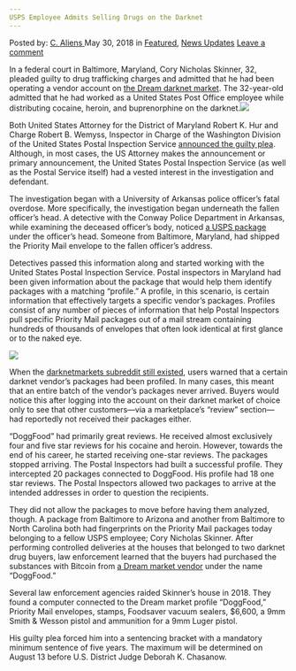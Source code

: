 ```yaml
---
USPS Employee Admits Selling Drugs on the Darknet
---
```

<article class="post-listing post-25869 post type-post status-publish format-standard has-post-thumbnail hentry category-deepdot-news category-news-updates tag-admits tag-darknet tag-drugs tag-employee tag-selling tag-usps">
<div class="post-inner">
<span>Posted by: <a href="https://www.deepdotweb.com/author/caliens/" title="">C. Aliens </a></span>
<span>May 30, 2018</span>
<span>in <a href="https://www.deepdotweb.com/category/deepdot-news/" rel="category tag">Featured</a>, <a href="https://www.deepdotweb.com/category/news-updates/" rel="category tag">News Updates</a></span>
<span><a href="https://www.deepdotweb.com/2018/05/30/usps-employee-admits-selling-drugs-on-the-darknet/#respond">Leave a comment</a></span>
</p>
<div class="clear"></div>
<div class="entry">
<p>In a federal court in Baltimore, Maryland, Cory Nicholas Skinner, 32, pleaded guilty to drug trafficking charges and admitted that he had been operating a vendor account on <a href="https://www.deepdotweb.com/marketplace-directory/listing/dream-market">the Dream darknet market</a>. The 32-year-old admitted that he had worked as a United States Post Office employee while distributing cocaine, heroin, and buprenorphine on the darknet.<img class="wp-image-25874 aligncenter" src="https://www.deepdotweb.com/wp-content/uploads/2018/05/word-image-61.jpeg" srcset="https://www.deepdotweb.com/wp-content/uploads/2018/05/word-image-61.jpeg 660w, https://www.deepdotweb.com/wp-content/uploads/2018/05/word-image-61-300x150.jpeg 300w" sizes="(max-width: 660px) 100vw, 660px" /></p>
<p>Both United States Attorney for the District of Maryland Robert K. Hur and Charge Robert B. Wemyss, Inspector in Charge of the Washington Division of the United States Postal Inspection Service <a href="https://www.justice.gov/usao-md/pr/former-us-postal-worker-and-dark-web-vendor-pleads-guilty-conspiracy-distribute-heroin">announced the guilty plea</a>. Although, in most cases, the US Attorney makes the announcement or primary announcement, the United States Postal Inspection Service (as well as the Postal Service itself) had a vested interest in the investigation and defendant.</p>
<p>The investigation began with a University of Arkansas police officer&#8217;s fatal overdose. More specifically, the investigation began underneath the fallen officer&#8217;s head. A detective with the Conway Police Department in Arkansas, while examining the deceased officer&#8217;s body, noticed <a href="https://www.deepdotweb.com/tag/usps/">a USPS package</a> under the officer&#8217;s head. Someone from Baltimore, Maryland, had shipped the Priority Mail envelope to the fallen officer&#8217;s address.</p>
<p>Detectives passed this information along and started working with the United States Postal Inspection Service. Postal inspectors in Maryland had been given information about the package that would help them identify packages with a matching “profile.” A profile, in this scenario, is certain information that effectively targets a specific vendor’s packages. Profiles consist of any number of pieces of information that help Postal Inspectors pull specific Priority Mail packages out of a mail stream containing hundreds of thousands of envelopes that often look identical at first glance or to the naked eye.</p>
<p><img class="wp-image-25875" src="https://www.deepdotweb.com/wp-content/uploads/2018/05/word-image-62.jpeg" srcset="https://www.deepdotweb.com/wp-content/uploads/2018/05/word-image-62.jpeg 660w, https://www.deepdotweb.com/wp-content/uploads/2018/05/word-image-62-300x150.jpeg 300w" sizes="(max-width: 660px) 100vw, 660px" /></p>
<p>When the <a href="https://www.deepdotweb.com/2018/03/21/reddit-just-banned-r-darknetmarkets-biggest-darknet-subreddit/">darknetmarkets subreddit still existed</a>, users warned that a certain darknet vendor’s packages had been profiled. In many cases, this meant that an entire batch of the vendor&#8217;s packages never arrived. Buyers would notice this after logging into the account on their darknet market of choice only to see that other customers—via a marketplace’s “review” section—had reportedly not received their packages either.</p>
<p>“DoggFood” had primarily great reviews. He received almost exclusively four and five star reviews for his cocaine and heroin. However, towards the end of his career, he started receiving one-star reviews. The packages stopped arriving. The Postal Inspectors had built a successful profile. They intercepted 20 packages connected to DoggFood. His profile had 18 one star reviews. The Postal Inspectors allowed two packages to arrive at the intended addresses in order to question the recipients.</p>
<p>They did not allow the packages to move before having them analyzed, though. A package from Baltimore to Arizona and another from Baltimore to North Carolina both had fingerprints on the Priority Mail packages today belonging to a fellow USPS employee; Cory Nicholas Skinner. After performing controlled deliveries at the houses that belonged to two darknet drug buyers, law enforcement learned that the buyers had purchased the substances with Bitcoin from <a href="https://www.deepdotweb.com/marketplace-directory/listing/dream-market">a Dream market vendor</a> under the name “DoggFood.”</p>
<p>Several law enforcement agencies raided Skinner’s house in 2018. They found a computer connected to the Dream market profile “DoggFood,” Priority Mail envelopes, stamps, Foodsaver vacuum sealers, $6,600, a 9mm Smith &amp; Wesson pistol and ammunition for a 9mm Luger pistol.</p>
<p>His guilty plea forced him into a sentencing bracket with a mandatory minimum sentence of five years. The maximum will be determined on August 13 before U.S. District Judge Deborah K. Chasanow.</p>
</div>
<span style="display:none"><a href="https://www.deepdotweb.com/tag/admits/" rel="tag">admits</a> <a href="https://www.deepdotweb.com/tag/darknet/" rel="tag">darknet</a> <a href="https://www.deepdotweb.com/tag/drugs/" rel="tag">drugs</a> <a href="https://www.deepdotweb.com/tag/employee/" rel="tag">employee</a> <a href="https://www.deepdotweb.com/tag/selling/" rel="tag">selling</a> <a href="https://www.deepdotweb.com/tag/usps/" rel="tag">usps</a></span> <span style="display:none" class="updated">2018-05-30</span>
<div style="display:none" class="vcard author" itemprop="author" itemscope itemtype="http://schema.org/Person"><strong class="fn" itemprop="name"><a href="https://www.deepdotweb.com/author/caliens/" title="Posts by C. Aliens" rel="author">C. Aliens</a></strong></div>
</div>
</article>

